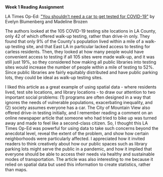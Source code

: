 **Week 1 Reading Assignment**

LA Times Op-Ed: ["You shouldn’t need a car to get tested for COVID-19"](https://www.latimes.com/opinion/story/2020-07-07/op-ed-drive-through-walk-up-covid-19-coronavirus-testing-sites) by Evelyn Blumenberg and Madeline Brozen 

The authors looked at the 105 COVID-19 testing site locations in LA County, only 42 of which offered walk-up testing, rather than drive-in only. They found that only 9% of the County's population lived within a mile of a walk-up testing site, and that East LA in particular lacked access to testing for carless residents. Then, they looked at how many people would have convenient access to testing if all 105 sites were made walk-up, and it was still just 19%, so they considered how making all public libraries into testing sites would increase the number of people within a mile of testing to 52%. Since public libraries are fairly equitably distributed and have public parking lots, they could be ideal as walk-up testing sites.

I liked this article as a great example of using spatial data - where residents lived, test site locations, and library locations - to draw our attention to two important social problems: (1) programs are often designed in a way that ignores the needs of vulnerable populations, exacerbating inequality, and (2) society assumes everyone has a car. The City of Mountain View also offered drive-in testing initially, and I remember reading a comment on an online newspaper article that someone who had tried to bike up was turned away and made to feel like a second-class citizen. So, I thought this LA Times Op-Ed was powerful for using data to take such concerns beyond the anecdotal level, reveal the extent of the problem, and show how certain neighborhoods were particularly affected. I appreciated how it invited readers to think creatively about how our public spaces such as library parking lots might serve the public in a pandemic, and how it implied that everyone should be able to access their needs via healthy and sustainable modes of transportation. The article was also interesting to me because it relied on spatial data but used this information to create statistics, rather than maps.
